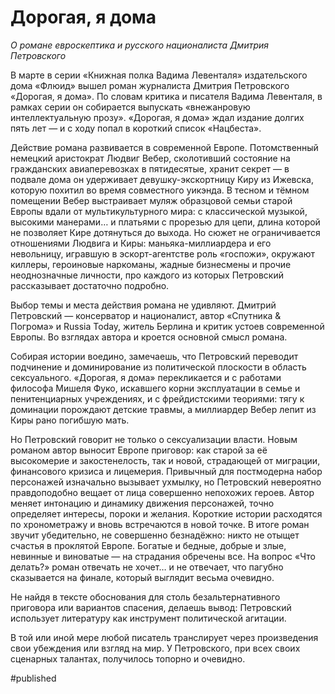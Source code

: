 
# Дорогая, я дома

_О романе евроскептика и русского националиста Дмитрия Петровского_

В марте в серии «Книжная полка Вадима Левенталя» издательского дома «Флюид» вышел роман журналиста Дмитрия Петровского «Дорогая, я дома». По словам критика и писателя Вадима Левенталя, в рамках серии он собирается выпускать «внежанровую интеллектуальную прозу». «Дорогая, я дома» ждал издание долгих пять лет — и с ходу попал в короткий список «Нацбеста».

Действие романа развивается в современной Европе. Потомственный немецкий аристократ Людвиг Вебер, сколотивший состояние на гражданских авиаперевозках в пятидесятые, хранит секрет — в подвале дома он удерживает девушку-экскортницу Киру из Ижевска, которую похитил во время совместного уикэнда. В тесном и тёмном помещении Вебер выстраивает муляж образцовой семьи старой Европы вдали от мультикультурного мира: с классической музыкой, высокими манерами… и платьями с прорезью для цепи, длина которой не позволяет Кире дотянуться до выхода. Но сюжет не ограничивается отношениями Людвига и Киры: маньяка-миллиардера и его невольницу, игравшую в эскорт-агентстве роль «госпожи», окружают киллеры, героиновые наркоманы, жадные бизнесмены и прочие неоднозначные личности, про каждого из которых Петровский рассказывает достаточно подробно.

Выбор темы и места действия романа не удивляют. Дмитрий Петровский — консерватор и националист, автор «Спутника & Погрома» и Russia Today, житель Берлина и критик устоев современной Европы. Во взглядах автора и кроется основной смысл романа.

Собирая истории воедино, замечаешь, что Петровский переводит подчинение и доминирование из политической плоскости в область сексуального. «Дорогая, я дома» перекликается и с работами философа Мишеля Фуко, искавшего корни эксплуатации в семье и пенитенциарных учреждениях, и с фрейдистскими теориями: тягу к доминации порождают детские травмы, а миллиардер Вебер лепит из Киры рано погибшую мать.

Но Петровский говорит не только о сексуализации власти. Новым романом автор выносит Европе приговор: как старой за её высокомерие и закостенелость, так и новой, страдающей от миграции, финансового кризиса и лицемерия. Привычный для постмодерна набор персонажей изначально вызывает ухмылку, но Петровский невероятно правдоподобно вещает от лица совершенно непохожих героев. Автор меняет интонацию и динамику движения персонажей, точно определяет интересы, пороки и желания. Короткие истории расходятся по хронометражу и вновь встречаются в новой точке. В итоге роман звучит убедительно, не совершенно безнадёжно: никто не отыщет счастья в проклятой Европе. Богатые и бедные, добрые и злые, невинные и виноватые — на страдания обречены все. На вопрос «Что делать?» роман отвечать не хочет… и не отвечает, что пагубно сказывается на финале, который выглядит весьма очевидно.

Не найдя в тексте обоснования для столь безальтернативного приговора или вариантов спасения, делаешь вывод: Петровский использует литературу как инструмент политической агитации.

В той или иной мере любой писатель транслирует через произведения свои убеждения или взгляд на мир. У Петровского, при всех своих сценарных талантах, получилось топорно и очевидно.

#published